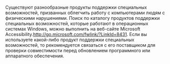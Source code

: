 <Token xmlns:xlink="http://www.w3.org/1999/xlink">Существуют разнообразные продукты поддержки специальных возможностей, призванных облегчить работу с компьютерами людям с физическими нарушениями. Поиск по каталогу продуктов поддержки специальных возможностей, которые работают в операционных системах Windows, можно выполнить на <externalLink xmlns="http://ddue.schemas.microsoft.com/authoring/2003/5"><linkText>веб-сайте Microsoft Accessibility.</linkText><linkUri>http://go.microsoft.com/fwlink/?LinkId=8431</linkUri></externalLink>. Если вы используете какой-либо продукт поддержки специальных возможностей, то рекомендуется связаться с его поставщиком для проверки совместимости перед обновлением программного или аппаратного обеспечения.</Token>

<!--HONumber=May16_HO2-->


